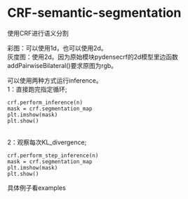 # CRF-semantic-segmentation<br>
使用CRF进行语义分割<br>

彩图：可以使用1d，也可以使用2d。<br>
灰度图：使用2d。因为原始模块pydensecrf的2d模型里边函数addPairwiseBilateral()要求原图为rgb。<br>


可以使用两种方式运行inference。<br>
1：直接跑完指定循环;<br>
```
crf.perform_inference(n)
mask = crf.segmentation_map
plt.imshow(mask)
plt.show()
```
<br>
2：观察每次KL_divergence;<br>

```
crf.perform_step_inference(n)
mask = crf.segmentation_map
plt.imshow(mask)
plt.show()
```

具体例子看examples<br>


